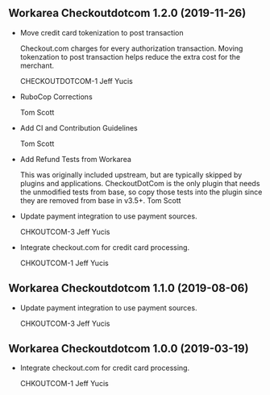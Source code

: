 Workarea Checkoutdotcom 1.2.0 (2019-11-26)
--------------------------------------------------------------------------------

*   Move credit card tokenization to post transaction

    Checkout.com charges for every authorization transaction. Moving tokenzation to post
    transaction helps reduce the extra cost for the merchant.

    CHECKOUTDOTCOM-1
    Jeff Yucis

*   RuboCop Corrections

    Tom Scott

*   Add CI and Contribution Guidelines

    Tom Scott

*   Add Refund Tests from Workarea

    This was originally included upstream, but are typically skipped by
    plugins and applications. CheckoutDotCom is the only plugin that needs
    the unmodified tests from base, so copy those tests into the plugin
    since they are removed from base in v3.5+.
    Tom Scott

*   Update payment integration to use payment sources.

    CHKOUTCOM-3
    Jeff Yucis

*   Integrate checkout.com for credit card processing.

    CHKOUTCOM-1
    Jeff Yucis



Workarea Checkoutdotcom 1.1.0 (2019-08-06)
--------------------------------------------------------------------------------

*   Update payment integration to use payment sources.

    CHKOUTCOM-3
    Jeff Yucis



Workarea Checkoutdotcom 1.0.0 (2019-03-19)
--------------------------------------------------------------------------------

*   Integrate checkout.com for credit card processing.

    CHKOUTCOM-1
    Jeff Yucis



